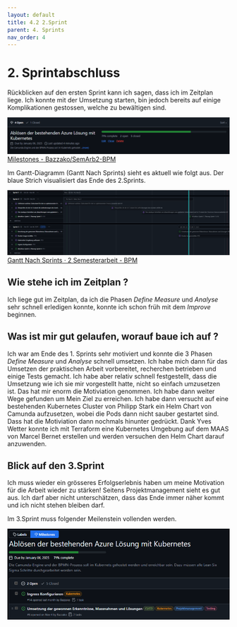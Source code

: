 ```yaml
---
layout: default
title: 4.2 2.Sprint
parent: 4. Sprints
nav_order: 4
---
```


# 2. Sprintabschluss

Rückblicken auf den ersten Sprint kann ich sagen, dass ich im Zeitplan liege. Ich konnte mit der Umsetzung starten, bin jedoch bereits auf einige Komplikationen gestossen, welche zu bewältigen sind.

![Meilensteine](../ressources/bilder/2_Sprint_Milestone.png)
[Milestones - Bazzako/SemArb2-BPM](https://github.com/Bazzako/SemArb4-CD-und-Camunda-BPM/milestones)

Im Gantt-Diagramm (Gantt Nach Sprints) sieht es aktuell wie folgt aus. Der blaue Strich visualisiert das Ende des 2.Sprints.

![Gantt](../ressources/bilder/2_Sprint_Gantt.png)
[Gantt Nach Sprints · 2 Semesterarbeit - BPM](https://github.com/users/Bazzako/projects/3/views/4)

## Wie stehe ich im Zeitplan ?

Ich liege gut im Zeitplan, da ich die Phasen *Define* *Measure* und *Analyse* sehr schnell erledigen konnte, konnte ich schon früh mit dem *Improve* beginnen.

## Was ist mir gut gelaufen, worauf baue ich auf ?

Ich war am Ende des 1. Sprints sehr motiviert und konnte die 3 Phasen *Define* *Measure* und *Analyse* schnell umsetzen. Ich habe mich dann für das Umsetzen der praktischen Arbeit vorbereitet, recherchen betrieben und einige Tests gemacht. Ich habe aber relativ schnell festgestellt, dass die Umsetzung wie ich sie mir vorgestellt hatte, nicht so einfach umzusetzen ist. Das hat mir enorm die Motiviation genommen. Ich habe dann weiter Wege gefunden um Mein Ziel zu erreichen. Ich habe dann versucht auf eine bestehenden Kubernetes Cluster von Philipp Stark ein Helm Chart von Camunda aufzusetzen, wobei die Pods dann nicht sauber gestartet sind. Dass hat die Motiviation dann nochmals hinunter gedrückt. Dank Yves Wetter  konnte ich mit Terraform eine Kubernetes Umgebung auf dem MAAS von Marcel Bernet erstellen und werden versuchen den Helm Chart darauf anzuwenden.

## Blick auf den 3.Sprint

Ich muss wieder ein grösseres Erfolgserlebnis haben um meine Motivation für die Arbeit wieder zu stärken! Seitens Projektmanagement sieht es gut aus. Ich darf aber nicht unterschätzen, dass das Ende immer näher kommt und ich nicht stehen bleiben darf.

Im 3.Sprint muss folgender Meilenstein vollenden werden.

![Meilenstein 2.Sprint](../ressources/bilder/2_Sprint_Milestone_3Sprint.png)
